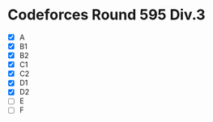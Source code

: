 # Codeforces Round 595 Div.3

- [x] A
- [x] B1
- [x] B2
- [x] C1
- [x] C2
- [x] D1
- [x] D2
- [ ] E
- [ ] F